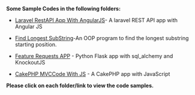
**Some Sample Codes in the following folders:**

* [Laravel RestAPI App With AngularJS](https://github.com/sarulse/SampleCode/blob/master/productlaravelapp)- A laravel REST API app with Angular JS

* [Find Longest SubString](https://github.com/sarulse/SampleCode/blob/master/FindLongestSubString)-An OOP program to find the longest substring starting position.

* [Feature Requests APP](https://github.com/sarulse/SampleCode/tree/master/featurerequestsapp) - Python Flask app with sql_alchemy and KnockoutJS

* [CakePHP MVCCode With JS](https://github.com/sarulse/SampleCode/blob/master/CakePHPMVCcodewithJS) - A CakePHP app with JavaScript

__Please click on each folder/link to view the code samples.__
